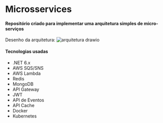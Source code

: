 # Microsservices

#### Repositório criado para implementar uma arquitetura simples de micro-serviços 

Desenho da arquitetura:
![arquitetura drawio](https://github.com/Miguel-Bit-Debug/Microsservices/assets/57414379/6451be4e-dd24-40a1-b2ee-9ee9bd50acf5)

#### Tecnologias usadas
  - .NET 6.x
  - AWS SQS/SNS
  - AWS Lambda
  - Redis
  - MongoDB
  - API Gateway
  - JWT
  - API de Eventos
  - API Cache
  - Docker
  - Kubernetes
